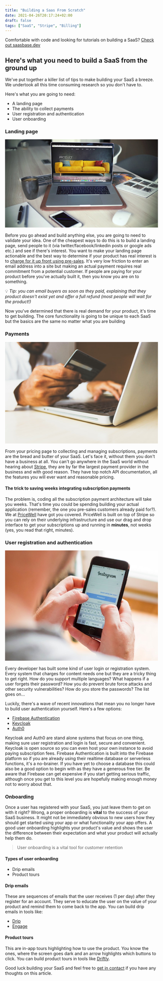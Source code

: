 ```yaml
---
title: "Building a Saas From Scratch"
date: 2021-04-26T20:17:24+02:00
draft: false
tags: ["SaaS", "Stripe", "Billing"]
---
```


Comfortable with code and looking for tutorials on building a SaaS? [Check out saasbase.dev](https://saasbase.dev)

## Here's what you need to build a SaaS from the ground up

We've put together a killer list of tips to make building your SaaS a breeze. We undertook all this time consuming research so you don't have to.

Here's what you are going to need:

- A landing page
- The ability to collect payments
- User registration and authentication
- User onboarding

### Landing page

![an open laptop displaying a product landing page. coffee cup and writing tools nearby](/img/laptop-landing-page.jpg)

Before you go ahead and build anything else, you are going to need to validate your idea. One of the cheapest ways to do this is to build a landing page, send people to it (via twitter/facebook/linkedin posts or google ads etc.) and see if there's interest. You want to make your landing page actionable and the best way to determine if your product has real interest is to [charge for it up front using pre-sales](https://saasbase.dev/guides/pre-sales/collect-pre-sales-revenue-from-early-adopters-using-the-stripe-api). It's very low friction to enter an email address into a site but making an actual payment requires real commitment from a potential customer. If people are paying for your product before you've actually built it, then you know you are on to something.

💡 *Tip: you can email buyers as soon as they paid, explaining that they product doesn't exist yet and offer a full refund (most people will wait for the product!)*

Now you've determined that there is real demand for your product, it's time to get building. The core functionality is going to be unique to each SaaS but the basics are the same no matter what you are building

### Payments

![hand holding a credit card near a laptop](/img/entering-credit-card.jpg)

From your pricing page to collecting and managing subscriptions, payments are the bread and butter of your SaaS. Let's face it, without them you don't have a business at all. You can't go anywhere in the SaaS world without hearing about [Stripe](/blog/stripe-login/), they are by far the largest payment provider in the business and with good reason. They have top notch API documentation, all the features you will ever want and reasonable pricing. 

#### The trick to saving weeks integrating subscription payments

The problem is, coding all the subscription payment architecture will take you weeks. That's time you could be spending building your actual application (remember, the one you pre-sales customers already paid for?). We at [PriceWell](https://www.pricewell.io) have got you covered. PriceWell is built on top of Stripe so you can rely on their underlying infrastructure and use our drag and drop interface to get your subscriptions up and running in **minutes**, not weeks (yes, you read that right, minutes).

### User registration and authentication

![person holding an iphone with thumbs poised to enter password](/img/login-to-instagram.jpg)

Every developer has built some kind of user login or registration system. Every system that charges for content needs one but they are a tricky thing to get right. How do you support multiple languages? What happens if a user forgets their password? How you do prevent brute force attacks and other security vulnerabilities? How do you store the passwords? The list goes on...

Luckily, there's a wave of recent innovations that mean you no longer have to build user authentication yourself. Here's a few options:

- [Firebase Authentication](https://firebase.google.com/docs/auth/)
- [Keycloak](https://www.keycloak.org/)
- [Auth0](https://auth0.com)

Keycloak and Auth0 are stand alone systems that focus on one thing, making sure user registration and login is fast, secure and convenient. Keycloak is open source so you can even host your own instance to avoid paying subscription fees. Firebase Authentication is built into the Firebase platform so if you are already using their realtime database or serverless functions, it's a no-brainer. If you have yet to choose a database this could also be a good option to begin with as they have a generous free tier. Be aware that Firebase can get expensive if you start getting serious traffic, although once you get to this level you are hopefully making enough money not to worry about that.

### Onboarding

Once a user has registered with your SaaS, you just leave them to get on with it right? Wrong, a proper onboarding is **vital** to the success of your SaaS business. It might not be immediately obvious to new users how they should get started using your app or what functionality your app offers. A good user onboarding highlights your product's value and shows the user the difference between their expectation and what your product will actually help them do.

> User onboarding is a vital tool for customer retention

#### Types of user onboarding

- Drip emails
- Product tours

#### Drip emails

These are sequences of emails that the user receives (1 per day) after they register for an account. They serve to educate the user on the value of your product and remind them to come back to the app. You can build drip emails in tools like:
- [Drip](https://drip.com?utm_source=pricewell)
- [Engage](https://engage.so?utm_source=pricewell)

#### Product tours

This are in-app tours highlighting how to use the product. You know the ones, where the screen goes dark and an arrow highlights which buttons to click. You can build product tours in tools like [Driftly](https://driftly.app/?utm_source=pricewell).

Good luck building your SaaS and feel free to <a href="javascript:$crisp.push(['do', 'chat:open']);"
                        class="text-blue-600 underline">get in contact</a> if you have any thoughts on this article.
